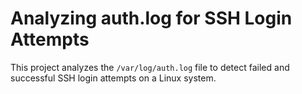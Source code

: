 # Analyzing auth.log for SSH Login Attempts

This project analyzes the `/var/log/auth.log` file to detect failed and successful SSH login attempts on a Linux system.
